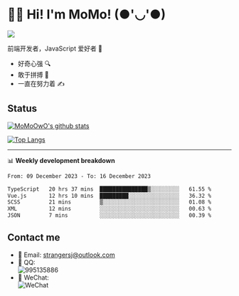 # 👨‍🎓 Hi! I'm MoMo! (●'◡'●)

[![](https://img.shields.io/badge/-@MoMoOwO-%23181717?style=flat-square&logo=github)](https://github.com/MoMoOwO)

前端开发者，JavaScript 爱好者 💖
- 好奇心强 🔍
- 敢于拼搏 💪
- 一直在努力着 ✍

## Status

[![MoMoOwO's github stats](https://github-readme-stats.vercel.app/api?username=MoMoOwO&show_icons=true&theme=tokyonight)](https://github.com/MoMoOwO)

[![Top Langs](https://github-readme-stats.vercel.app/api/top-langs/?username=MoMoOwO&layout=compact&theme=tokyonight)](https://github.com/MoMoOwO)

---

📊 **Weekly development breakdown**

<!--START_SECTION:waka-->

```txt
From: 09 December 2023 - To: 16 December 2023

TypeScript   20 hrs 37 mins  ███████████████▒░░░░░░░░░   61.55 %
Vue.js       12 hrs 10 mins  █████████░░░░░░░░░░░░░░░░   36.32 %
SCSS         21 mins         ▒░░░░░░░░░░░░░░░░░░░░░░░░   01.08 %
XML          12 mins         ░░░░░░░░░░░░░░░░░░░░░░░░░   00.63 %
JSON         7 mins          ░░░░░░░░░░░░░░░░░░░░░░░░░   00.39 %
```

<!--END_SECTION:waka-->

## Contact me

- 📧 Email: strangersj@outlook.com
- 🐧 QQ:  
  ![995135886](https://i.loli.net/2020/11/27/Yx6eDSQi34Va5IA.jpg)
- 💭 WeChat:  
  ![WeChat](https://i.loli.net/2020/11/27/wWX6uVoIQqig5KP.jpg)
  
